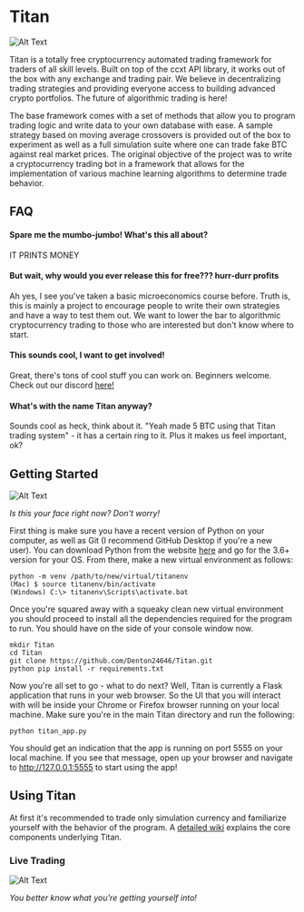 # Titan

![Alt Text](https://i.imgur.com/uebAKT4.png)



Titan is a totally free cryptocurrency automated trading framework for traders of all skill levels. Built on top of the ccxt API library, it works out of the box with any exchange and trading pair. We believe in decentralizing trading strategies and providing everyone access to building advanced crypto portfolios. The future of algorithmic trading is here!

The base framework comes with a set of methods that allow you to program trading logic and write data to your own database with ease. A sample strategy based on moving average crossovers is provided out of the box to experiment as well as a full simulation suite where one can trade fake BTC against real market prices. The original objective of the project was to write a cryptocurrency trading bot in a framework that allows for the implementation of various machine learning algorithms to determine trade behavior.

## FAQ

#### Spare me the mumbo-jumbo! What's this all about?
IT PRINTS MONEY

#### But wait, why would you ever release this for free??? hurr-durr profits
Ah yes, I see you've taken a basic microeconomics course before. Truth is, this is mainly a project to encourage people to write their own strategies and have a way to test them out. We want to lower the bar to algorithmic cryptocurrency trading to those who are interested but don't know where to start. 

#### This sounds cool, I want to get involved!
Great, there's tons of cool stuff you can work on. Beginners welcome. Check out our discord [here!](https://discord.gg/4r9Qxuf)

#### What's with the name Titan anyway?
Sounds cool as heck, think about it. "Yeah made 5 BTC using that Titan trading system" - it has a certain ring to it. Plus it makes us feel important, ok?


## Getting Started
![Alt Text](https://media.giphy.com/media/v5Ewl8EnO4KFW/giphy.gif)

*Is this your face right now? Don't worry!*

First thing is make sure you have a recent version of Python on your computer, as well as Git (I recommend GitHub Desktop if you're a new user). You can download Python from the website [here](https://www.python.org/downloads/) and go for the 3.6+ version for your OS. From there, make a new virtual environment as follows:

    python -m venv /path/to/new/virtual/titanenv
    (Mac) $ source titanenv/bin/activate 
    (Windows) C:\> titanenv\Scripts\activate.bat 

Once you're squared away with a squeaky clean new virtual environment you should proceed to install all the dependencies required for the program to run. You should have <titanenv> on the side of your console window now. 
    
    mkdir Titan
    cd Titan
    git clone https://github.com/Denton24646/Titan.git
    python pip install -r requirements.txt 
  
Now you're all set to go - what to do next? Well, Titan is currently a Flask application that runs in your web browser. So the UI that you will interact with will be inside your Chrome or Firefox browser running on your local machine. Make sure you're in the main Titan directory and run the following:

    python titan_app.py
    
You should get an indication that the app is running on port 5555 on your local machine. If you see that message, open up your browser and navigate to http://127.0.0.1:5555 to start using the app!

## Using Titan
At first it's recommended to trade only simulation currency and familiarize yourself with the behavior of the program. 
A [detailed wiki](https://github.com/Denton24646/Titan/wiki) explains the core components underlying Titan. 

### Live Trading
![Alt Text](https://i.imgur.com/63TSgzk.gif)

*You better know what you're getting yourself into!*
